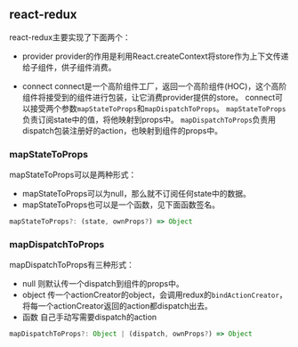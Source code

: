 ## react-redux

react-redux主要实现了下面两个：

- provider
provider的作用是利用React.createContext将store作为上下文传递给子组件，供子组件消费。

- connect
connect是一个高阶组件工厂，返回一个高阶组件(HOC)，这个高阶组件将接受到的组件进行包装，让它消费provider提供的store。
connect可以接受两个参数`mapStateToProps`和`mapDispatchToProps`。
`mapStateToProps`负责订阅state中的值，将他映射到props中。
`mapDispatchToProps`负责用dispatch包装注册好的action，也映射到组件的props中。

### mapStateToProps

mapStateToProps可以是两种形式：
- mapStateToProps可以为null，那么就不订阅任何state中的数据。
- mapStateToProps也可以是一个函数，见下面函数签名。

```js
mapStateToProps?: (state, ownProps?) => Object
```

### mapDispatchToProps

mapDispatchToProps有三种形式：
- null 则默认传一个dispatch到组件的props中。
- object 传一个actionCreator的object，会调用redux的`bindActionCreator`，将每一个actionCreator返回的action都dispatch出去。
- 函数 自己手动写需要dispatch的action

```js
mapDispatchToProps?: Object | (dispatch, ownProps?) => Object
```

